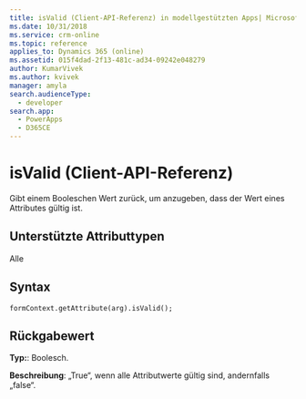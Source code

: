 ```yaml
---
title: isValid (Client-API-Referenz) in modellgestützten Apps| MicrosoftDocs
ms.date: 10/31/2018
ms.service: crm-online
ms.topic: reference
applies_to: Dynamics 365 (online)
ms.assetid: 015f4dad-2f13-481c-ad34-09242e048279
author: KumarVivek
ms.author: kvivek
manager: amyla
search.audienceType:
  - developer
search.app:
  - PowerApps
  - D365CE
---
```

# <a name="isvalid-client-api-reference"></a>isValid (Client-API-Referenz)



Gibt einem Booleschen Wert zurück, um anzugeben, dass der Wert eines Attributes gültig ist. 

## <a name="attribute-types-supported"></a>Unterstützte Attributtypen

Alle

## <a name="syntax"></a>Syntax

`formContext.getAttribute(arg).isValid();`

## <a name="return-value"></a>Rückgabewert

**Typ:**: Boolesch. 

**Beschreibung**: „True“, wenn alle Attributwerte gültig sind, andernfalls „false“.

